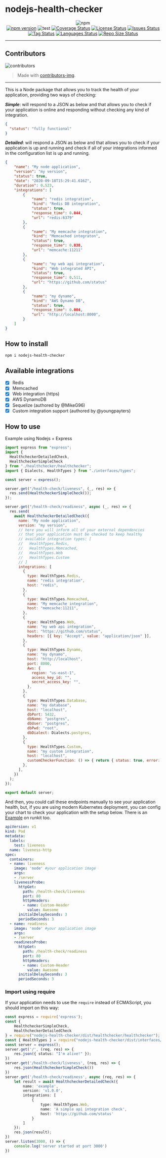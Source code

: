 # nodejs-health-checker

<div align="center">

![npm](https://img.shields.io/npm/dt/nodejs-health-checker?style=for-the-badge)<br>
[![npm version](https://badge.fury.io/js/nodejs-health-checker.svg)](https://badge.fury.io/js/nodejs-health-checker)
![test](https://github.com/gritzkoo/nodejs-health-checker/workflows/test/badge.svg?branch=master)
[![Coverage Status](https://coveralls.io/repos/github/gritzkoo/nodejs-health-checker/badge.svg?branch=master)](https://coveralls.io/github/gritzkoo/nodejs-health-checker?branch=master)
[![License Status](https://img.shields.io/github/license/gritzkoo/nodejs-health-checker)](https://img.shields.io/github/license/gritzkoo/nodejs-health-checker)
[![Issues Status](https://img.shields.io/github/issues/gritzkoo/nodejs-health-checker)](https://img.shields.io/github/issues/gritzkoo/nodejs-health-checker)
[![Tag Status](https://img.shields.io/github/v/tag/gritzkoo/nodejs-health-checker)](https://img.shields.io/github/v/tag/gritzkoo/nodejs-health-checker)
[![Languages Status](https://img.shields.io/github/languages/count/gritzkoo/nodejs-health-checker)](https://img.shields.io/github/languages/count/gritzkoo/nodejs-health-checker)
[![Repo Size Status](https://img.shields.io/github/repo-size/gritzkoo/nodejs-health-checker)](https://img.shields.io/github/repo-size/gritzkoo/nodejs-health-checker)
</div>

___

## Contributors

![contributors](https://contrib.rocks/image?repo=gritzkoo/nodejs-health-checker)

>Made with [contributors-img](https://contrib.rocks).
___

This is a Node package that allows you to track the health of your application, providing two ways of checking:

*__Simple__*: will respond to a JSON as below and that allows you to check if your application is online and responding without checking any kind of integration.

```json
{
  "status": "fully functional"
}
```

*__Detailed__*: will respond a JSON as below and that allows you to check if your application is up and running and check if all of your integrations informed in the configuration list is up and running.

```json
{
    "name": "My node application",
    "version": "my version",
    "status": true,
    "date": "2020-09-18T15:29:41.616Z",
    "duration": 0.523,
    "integrations": [
        {
            "name": "redis integration",
            "kind": "Redis DB integration",
            "status": true,
            "response_time": 0.044,
            "url": "redis:6379"
        },
        {
            "name": "My memcache integration",
            "kind": "Memcached integraton",
            "status": true,
            "response_time": 0.038,
            "url": "memcache:11211"
        },
        {
            "name": "my web api integration",
            "kind": "Web integrated API",
            "status": true,
            "response_time": 0.511,
            "url": "https://github.com/status"
        },
        {
            "name": "my dynamo",
            "kind": "AWS Dynamo DB",
            "status": true,
            "response_time": 0.004,
            "url": "http://localhost:8000",
        }
    ]
}
```

## How to install

```sh
npm i nodejs-health-checker
```

## Available integrations

- [x] Redis
- [x] Memcached
- [x] Web integration (https)
- [x] AWS DynamoDB
- [x] Sequelize (authored by @MikeG96)
- [x] Custom integration support (authored by @youngpayters)

## How to use

Example using Nodejs + Express

```javascript
import express from "express";
import {
  HealthcheckerDetailedCheck,
  HealthcheckerSimpleCheck
} from "./healthchecker/healthchecker";
import { Dialects, HealthTypes } from "./interfaces/types";

const server = express();

server.get("/health-check/liveness", (_, res) => {
  res.send(HealthcheckerSimpleCheck());
});

server.get("/health-check/readiness", async (_, res) => {
  res.send(
    await HealthcheckerDetailedCheck({
      name: "My node application",
      version: "my version",
      // here you will inform all of your external dependencies
      // that your application must be checked to keep healthy
      // available integration types: [
      //   HealthTypes.Redis,
      //   HealthTypes.Memcached,
      //   HealthTypes.Web
      //   HealthTypes.Custom
      // ]
      integrations: [
        {
          type: HealthTypes.Redis,
          name: "redis integration",
          host: "redis",
        },
        {
          type: HealthTypes.Memcached,
          name: "My memcache integration",
          host: "memcache:11211",
        },
        {
          type: HealthTypes.Web,
          name: "my web api integration",
          host: "https://github.com/status",
          headers: [{ key: "Accept", value: "application/json" }],
        },
        {
          type: HealthTypes.Dynamo,
          name: "my dynamo",
          host: "http://localhost",
          port: 8000,
          Aws: {
            region: "us-east-1",
            access_key_id: "",
            secret_access_key: "",
          },
        },
        {
          type: HealthTypes.Database,
          name: "my database",
          host: "localhost",
          dbPort: 5432,
          dbName: "postgres",
          dbUser: "postgres",
          dbPwd: "root",
          dbDialect: Dialects.postgres,
        },
        {
          type: HealthTypes.Custom,
          name: "my custom integration",
          host: "localhost",
          customCheckerFunction: () => { return { status: true, error: {} }},
        },
      ],
    })
  );
});

export default server;
```

And then, you could call these endpoints manually to see your application health, but, if you are using modern Kubernetes deployment, you can config your chart to check your application with the setup below. There is an [Example](https://runkit.com/gritzkoo/618d325cb041300008eb7bfe) on runkit too.

```yaml
apiVersion: v1
kind: Pod
metadata:
  labels:
    test: liveness
  name: liveness-http
spec:
  containers:
  - name: liveness
    image: 'node' #your application image
    args:
    - /server
    livenessProbe:
      httpGet:
        path: /health-check/liveness
        port: 80
        httpHeaders:
        - name: Custom-Header
          value: Awesome
      initialDelaySeconds: 3
      periodSeconds: 3
  - name: readiness
    image: 'node' #your application image
    args:
    - /server
    readinessProbe:
      httpGet:
        path: /health-check/readiness
        port: 80
        httpHeaders:
        - name: Custom-Header
          value: Awesome
      initialDelaySeconds: 3
      periodSeconds: 3
```

### Import using require

If your application needs to use the `require` instead of ECMAScript, you should import on this way:

```typescript
const express = require('express');
const {
    HealthcheckerSimpleCheck,
    HealthcheckerDetailedCheck
} = require("nodejs-health-checker/dist/healthchecker/healthchecker");
const { HealthTypes } = require("nodejs-health-checker/dist/interfaces/types");
const server = express();
server.get('/', (req, res) => {
    res.json({ status: "I'm alive!" });
})
server.get('/health-check/liveness', (req, res) => {
    res.json(HealthcheckerSimpleCheck())
})
server.get('/health-check/readiness', async (req, res) => {
    let result = await HealthcheckerDetailedCheck({
        name: 'example',
        version: 'v1.0.0',
        integrations: [
            {
                type: HealthTypes.Web,
                name: 'A simple api integration check',
                host: 'https://github.com/status'
            }
        ]
    });
    res.json(result);
})
server.listen(3000, () => {
    console.log('server started at port 3000')
})
```
